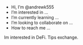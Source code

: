 -  Hi, I’m @andrewk555
-  I’m interested in ...
-  I’m currently learning ...
-  I’m looking to collaborate on ...
- How to reach me ...

<!---
andrewk555/andrewk555 is a ✨ special ✨ repository because its `README.md` (this file) appears on your GitHub profile.
You can click the Preview link to take a look at your changes.
---> Im interested in DeFi. Tips exchange. 
